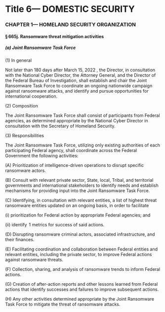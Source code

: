 
# Title 6— DOMESTIC SECURITY
### CHAPTER 1— HOMELAND SECURITY ORGANIZATION
#### § 665j. Ransomware threat mitigation activities
##### (a) Joint Ransomware Task Force

(1) In general

Not later than 180 days after March 15, 2022 , the Director, in consultation with the National Cyber Director, the Attorney General, and the Director of the Federal Bureau of Investigation, shall establish and chair the Joint Ransomware Task Force to coordinate an ongoing nationwide campaign against ransomware attacks, and identify and pursue opportunities for international cooperation.

(2) Composition

The Joint Ransomware Task Force shall consist of participants from Federal agencies, as determined appropriate by the National Cyber Director in consultation with the Secretary of Homeland Security.

(3) Responsibilities

The Joint Ransomware Task Force, utilizing only existing authorities of each participating Federal agency, shall coordinate across the Federal Government the following activities:

(A) Prioritization of intelligence-driven operations to disrupt specific ransomware actors.

(B) Consult with relevant private sector, State, local, Tribal, and territorial governments and international stakeholders to identify needs and establish mechanisms for providing input into the Joint Ransomware Task Force.

(C) Identifying, in consultation with relevant entities, a list of highest threat ransomware entities updated on an ongoing basis, in order to facilitate

(i) prioritization for Federal action by appropriate Federal agencies; and

(ii) identify  1 metrics for success of said actions.

(D) Disrupting ransomware criminal actors, associated infrastructure, and their finances.

(E) Facilitating coordination and collaboration between Federal entities and relevant entities, including the private sector, to improve Federal actions against ransomware threats.

(F) Collection, sharing, and analysis of ransomware trends to inform Federal actions.

(G) Creation of after-action reports and other lessons learned from Federal actions that identify successes and failures to improve subsequent actions.

(H) Any other activities determined appropriate by the Joint Ransomware Task Force to mitigate the threat of ransomware attacks.
